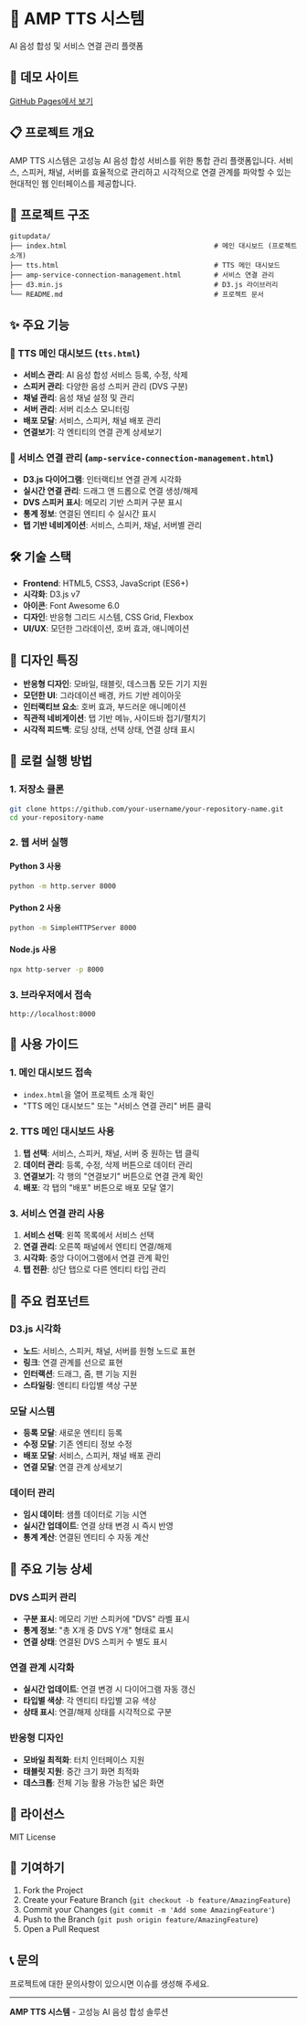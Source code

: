 # 🎤 AMP TTS 시스템

AI 음성 합성 및 서비스 연결 관리 플랫폼

## 🚀 데모 사이트

[GitHub Pages에서 보기](https://your-username.github.io/your-repository-name)

## 📋 프로젝트 개요

AMP TTS 시스템은 고성능 AI 음성 합성 서비스를 위한 통합 관리 플랫폼입니다. 서비스, 스피커, 채널, 서버를 효율적으로 관리하고 시각적으로 연결 관계를 파악할 수 있는 현대적인 웹 인터페이스를 제공합니다.

## 📁 프로젝트 구조

```
gitupdata/
├── index.html                                    # 메인 대시보드 (프로젝트 소개)
├── tts.html                                      # TTS 메인 대시보드
├── amp-service-connection-management.html        # 서비스 연결 관리
├── d3.min.js                                     # D3.js 라이브러리
└── README.md                                     # 프로젝트 문서
```

## ✨ 주요 기능

### 🎯 TTS 메인 대시보드 (`tts.html`)
- **서비스 관리**: AI 음성 합성 서비스 등록, 수정, 삭제
- **스피커 관리**: 다양한 음성 스피커 관리 (DVS 구분)
- **채널 관리**: 음성 채널 설정 및 관리
- **서버 관리**: 서버 리소스 모니터링
- **배포 모달**: 서비스, 스피커, 채널 배포 관리
- **연결보기**: 각 엔티티의 연결 관계 상세보기

### 🔗 서비스 연결 관리 (`amp-service-connection-management.html`)
- **D3.js 다이어그램**: 인터랙티브 연결 관계 시각화
- **실시간 연결 관리**: 드래그 앤 드롭으로 연결 생성/해제
- **DVS 스피커 표시**: 메모리 기반 스피커 구분 표시
- **통계 정보**: 연결된 엔티티 수 실시간 표시
- **탭 기반 네비게이션**: 서비스, 스피커, 채널, 서버별 관리

## 🛠️ 기술 스택

- **Frontend**: HTML5, CSS3, JavaScript (ES6+)
- **시각화**: D3.js v7
- **아이콘**: Font Awesome 6.0
- **디자인**: 반응형 그리드 시스템, CSS Grid, Flexbox
- **UI/UX**: 모던한 그라데이션, 호버 효과, 애니메이션

## 🎨 디자인 특징

- **반응형 디자인**: 모바일, 태블릿, 데스크톱 모든 기기 지원
- **모던한 UI**: 그라데이션 배경, 카드 기반 레이아웃
- **인터랙티브 요소**: 호버 효과, 부드러운 애니메이션
- **직관적 네비게이션**: 탭 기반 메뉴, 사이드바 접기/펼치기
- **시각적 피드백**: 로딩 상태, 선택 상태, 연결 상태 표시

## 🚀 로컬 실행 방법

### 1. 저장소 클론
```bash
git clone https://github.com/your-username/your-repository-name.git
cd your-repository-name
```

### 2. 웹 서버 실행

#### Python 3 사용
```bash
python -m http.server 8000
```

#### Python 2 사용
```bash
python -m SimpleHTTPServer 8000
```

#### Node.js 사용
```bash
npx http-server -p 8000
```

### 3. 브라우저에서 접속
```
http://localhost:8000
```

## 📖 사용 가이드

### 1. 메인 대시보드 접속
- `index.html`을 열어 프로젝트 소개 확인
- "TTS 메인 대시보드" 또는 "서비스 연결 관리" 버튼 클릭

### 2. TTS 메인 대시보드 사용
1. **탭 선택**: 서비스, 스피커, 채널, 서버 중 원하는 탭 클릭
2. **데이터 관리**: 등록, 수정, 삭제 버튼으로 데이터 관리
3. **연결보기**: 각 행의 "연결보기" 버튼으로 연결 관계 확인
4. **배포**: 각 탭의 "배포" 버튼으로 배포 모달 열기

### 3. 서비스 연결 관리 사용
1. **서비스 선택**: 왼쪽 목록에서 서비스 선택
2. **연결 관리**: 오른쪽 패널에서 엔티티 연결/해제
3. **시각화**: 중앙 다이어그램에서 연결 관계 확인
4. **탭 전환**: 상단 탭으로 다른 엔티티 타입 관리

## 🔧 주요 컴포넌트

### D3.js 시각화
- **노드**: 서비스, 스피커, 채널, 서버를 원형 노드로 표현
- **링크**: 연결 관계를 선으로 표현
- **인터랙션**: 드래그, 줌, 팬 기능 지원
- **스타일링**: 엔티티 타입별 색상 구분

### 모달 시스템
- **등록 모달**: 새로운 엔티티 등록
- **수정 모달**: 기존 엔티티 정보 수정
- **배포 모달**: 서비스, 스피커, 채널 배포 관리
- **연결 모달**: 연결 관계 상세보기

### 데이터 관리
- **임시 데이터**: 샘플 데이터로 기능 시연
- **실시간 업데이트**: 연결 상태 변경 시 즉시 반영
- **통계 계산**: 연결된 엔티티 수 자동 계산

## 🎯 주요 기능 상세

### DVS 스피커 관리
- **구분 표시**: 메모리 기반 스피커에 "DVS" 라벨 표시
- **통계 정보**: "총 X개 중 DVS Y개" 형태로 표시
- **연결 상태**: 연결된 DVS 스피커 수 별도 표시

### 연결 관계 시각화
- **실시간 업데이트**: 연결 변경 시 다이어그램 자동 갱신
- **타입별 색상**: 각 엔티티 타입별 고유 색상
- **상태 표시**: 연결/해제 상태를 시각적으로 구분

### 반응형 디자인
- **모바일 최적화**: 터치 인터페이스 지원
- **태블릿 지원**: 중간 크기 화면 최적화
- **데스크톱**: 전체 기능 활용 가능한 넓은 화면

## 📝 라이선스

MIT License

## 👥 기여하기

1. Fork the Project
2. Create your Feature Branch (`git checkout -b feature/AmazingFeature`)
3. Commit your Changes (`git commit -m 'Add some AmazingFeature'`)
4. Push to the Branch (`git push origin feature/AmazingFeature`)
5. Open a Pull Request

## 📞 문의

프로젝트에 대한 문의사항이 있으시면 이슈를 생성해 주세요.

---

**AMP TTS 시스템** - 고성능 AI 음성 합성 솔루션

